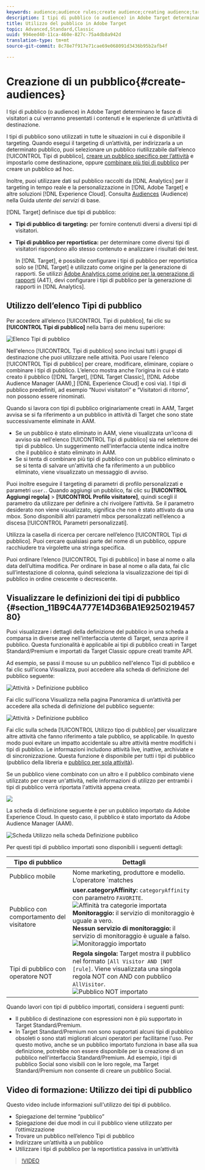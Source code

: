 ```yaml
---
keywords: audience;audience rules;create audience;creating audience;targeting audience;reporting audience;report audience;segment;custom profile parameters;audience definition;audiences list
description: I tipi di pubblico (o audience) in Adobe Target determinano le fasce di visitatori a cui verranno presentati i contenuti e le esperienze di un’attività di destinazione.
title: Utilizzo del pubblico in Adobe Target
topic: Advanced,Standard,Classic
uuid: 994eed40-11ca-460e-827c-75a4db8a942d
translation-type: tm+mt
source-git-commit: 8c78e7f917e71cae69e068091d3436b95b2afb4f

---
```



# Creazione di un pubblico{#create-audiences}

I tipi di pubblico (o audience) in Adobe Target determinano le fasce di visitatori a cui verranno presentati i contenuti e le esperienze di un’attività di destinazione.

I tipi di pubblico sono utilizzati in tutte le situazioni in cui è disponibile il targeting. Quando esegui il targeting di un’attività, per indirizzarla a un determinato pubblico, puoi selezionare un pubblico riutilizzabile dall’elenco [!UICONTROL Tipi di pubblico], [creare un pubblico specifico per l’attività](/help/c-target/creating-activity-only-audience.md) e impostarlo come destinazione, oppure [combinare più tipi di pubblico](/help/c-target/combining-multiple-audiences.md#concept_A7386F1EA4394BD2AB72399C225981E5) per creare un pubblico ad hoc.

Inoltre, puoi utilizzare dati sul pubblico raccolti da [!DNL Analytics] per il targeting in tempo reale e la personalizzazione in [!DNL Adobe Target] e altre soluzioni [!DNL Experience Cloud]. Consulta [Audiences](https://docs.adobe.com/content/help/en/core-services/interface/audiences/audience-library.html) (Audience) nella Guida *utente dei servizi* di base.

[!DNL Target] definisce due tipi di pubblico:

* **Tipi di pubblico di targeting:** per fornire contenuti diversi a diversi tipi di visitatori.
* **Tipi di pubblico per reportistica:** per determinare come diversi tipi di visitatori rispondono allo stesso contenuto e analizzare i risultati dei test.

   In [!DNL Target], è possibile configurare i tipi di pubblico per reportistica solo se [!DNL Target] è utilizzato come origine per la generazione di rapporti. Se utilizzi [ Adobe Analytics come origine per la generazione di rapporti](/help/c-integrating-target-with-mac/a4t/a4t.md) (A4T), devi configurare i tipi di pubblico per la generazione di rapporti in [!DNL Analytics].

## Utilizzo dell’elenco Tipi di pubblico

Per accedere all’elenco [!UICONTROL Tipi di pubblico], fai clic su **[!UICONTROL Tipi di pubblico]** nella barra dei menu superiore:

![Elenco Tipi di pubblico](assets/audiences_list.png)

Nell'elenco [!UICONTROL Tipi di pubblico] sono inclusi tutti i gruppi di destinazione che puoi utilizzare nelle attività. Puoi usare l'elenco [!UICONTROL Tipi di pubblico] per creare, modificare, eliminare, copiare o combinare i tipi di pubblico. L’elenco mostra anche l’origina in cui è stato creato il pubblico ([!DNL Target], [!DNL Target Classic], [!DNL Adobe Audience Manager (AAM),] [!DNL Experience Cloud] e così via). I tipi di pubblico predefiniti, ad esempio “Nuovi visitatori” e “Visitatori di ritorno”, non possono essere rinominati.

Quando si lavora con tipi di pubblico originariamente creati in AAM, Target avvisa se si fa riferimento a un pubblico in attività di Target che sono state successivamente eliminate in AAM.

* Se un pubblico è stato eliminato in AAM, viene visualizzata un'icona di avviso sia nell'elenco [!UICONTROL Tipi di pubblico] sia nel selettore dei tipi di pubblico. Un suggerimento nell'interfaccia utente indica inoltre che il pubblico è stato eliminato in AAM.
* Se si tenta di combinare più tipi di pubblico con un pubblico eliminato o se si tenta di salvare un'attività che fa riferimento a un pubblico eliminato, viene visualizzato un messaggio di avviso.

Puoi inoltre eseguire il targeting di parametri di profilo personalizzati e parametri `user.`. Quando aggiungi un pubblico, fai clic su **[!UICONTROL Aggiungi regola]** &gt; **[!UICONTROL Profilo visitatore]**, quindi scegli il parametro da utilizzare per definire a chi rivolgere lʼattività. Se il parametro desiderato non viene visualizzato, significa che non è stato attivato da una mbox. Sono disponibili altri parametri mbox personalizzati nellʼelenco a discesa [!UICONTROL Parametri personalizzati].

Utilizza la casella di ricerca per cercare nellʼelenco [!UICONTROL Tipi di pubblico]. Puoi cercare qualsiasi parte del nome di un pubblico, oppure racchiudere tra virgolette una stringa specifica.

Puoi ordinare lʼelenco [!UICONTROL Tipi di pubblico] in base al nome o alla data dellʼultima modifica. Per ordinare in base al nome o alla data, fai clic sull’intestazione di colonna, quindi seleziona la visualizzazione dei tipi di pubblico in ordine crescente o decrescente.

## Visualizzare le definizioni dei tipi di pubblico {#section_11B9C4A777E14D36BA1E925021945780}

Puoi visualizzare i dettagli della definizione del pubblico in una scheda a comparsa in diverse aree nell'interfaccia utente di Target, senza aprire il pubblico. Questa funzionalità è applicabile ai tipi di pubblico creati in Target Standard/Premium e importati da Target Classic oppure creati tramite API.

Ad esempio, se passi il mouse su un pubblico nell'elenco Tipi di pubblico e fai clic sull'icona Visualizza, puoi accedere alla scheda di definizione del pubblico seguente:

![Attività &gt; Definizione pubblico](assets/audience_definition_list.png)

Fai clic sull’icona Visualizza nella pagina Panoramica di un’attività per accedere alla scheda di definizione del pubblico seguente:

![Attività &gt; Definizione pubblico](assets/audience_definition_list.png)

Fai clic sulla scheda [!UICONTROL Utilizzo tipo di pubblico] per visualizzare altre attività che fanno riferimento a tale pubblico, se applicabile. In questo modo puoi evitare un impatto accidentale su altre attività mentre modifichi i tipi di pubblico. Le informazioni includono attività live, inattive, archiviate e di sincronizzazione. Questa funzione è disponibile per tutti i tipi di pubblico (pubblico della libreria e [pubblico per sola attività](../../c-target/creating-activity-only-audience.md#concept_A6BADCF530ED4AE1852E677FEBE68483)).

Se un pubblico viene combinato con un altro e il pubblico combinato viene utilizzato per creare un'attività, nelle informazioni di utilizzo per entrambi i tipi di pubblico verrà riportata l'attività appena creata.

![](assets/audience_definition_list_usage.png)

La scheda di definizione seguente è per un pubblico importato da Adobe Experience Cloud. In questo caso, il pubblico è stato importato da Adobe Audience Manager (AAM).

![Scheda Utilizzo nella scheda Definizione pubblico](assets/audience_definition_mc.png)

Per questi tipi di pubblico importati sono disponibili i seguenti dettagli:

| Tipo di pubblico | Dettagli |
|--- |--- |
| Pubblico mobile | Nome marketing, produttore e modello.<br>L’operatore `matches | does not match` viene visualizzato invece del `equals | does not equal`<br>![Pubblico mobile importato](/help/c-target/c-audiences/assets/imported_mobile_audience.png). |
| Pubblico con comportamento del visitatore | **user.categoryAffinity:** `categoryAffinity` con parametro `FAVORITE`.<br>![Affinità tra categorie importata](/help/c-target/c-audiences/assets/imported_category_affinity.png)<br>**Monitoraggio:** il servizio di monitoraggio è uguale a vero.<br>**Nessun servizio di monitoraggio:** il servizio di monitoraggio è uguale a falso.<br>![Monitoraggio importato](/help/c-target/c-audiences/assets/imported_monitoring.png) |
| Tipi di pubblico con operatore NOT | **Regola singola:** Target mostra il pubblico nel formato `[All Visitor AND [NOT [rule]`. Viene visualizzata una singola regola NOT con AND con pubblico `AllVisitor`.<br>![Pubblico NOT importato](/help/c-target/c-audiences/assets/imported_not_audience.png) |

Quando lavori con tipi di pubblico importati, considera i seguenti punti:

* Il pubblico di destinazione con espressioni non è più supportato in Target Standard/Premium.
* In Target Standard/Premium non sono supportati alcuni tipi di pubblico obsoleti o sono stati migliorati alcuni operatori per facilitarne l'uso. Per questo motivo, anche se un pubblico importato funziona in base alla sua definizione, potrebbe non essere disponibile per la creazione di un pubblico nell'interfaccia Standard/Premium. Ad esempio, i tipi di pubblico Social sono visibili con le loro regole, ma Target Standard/Premium non consente di creare un pubblico Social.

## Video di formazione: Utilizzo dei tipi di pubblico

Questo video include informazioni sull'utilizzo dei tipi di pubblico.

* Spiegazione del termine “pubblico”
* Spiegazione dei due modi in cui il pubblico viene utilizzato per lʼottimizzazione
* Trovare un pubblico nellʼelenco Tipi di pubblico
* Indirizzare unʼattività a un pubblico
* Utilizzare i tipi di pubblico per la reportistica passiva in un’attività

>[!VIDEO](https://video.tv.adobe.com/v/17398?captions=ita)
